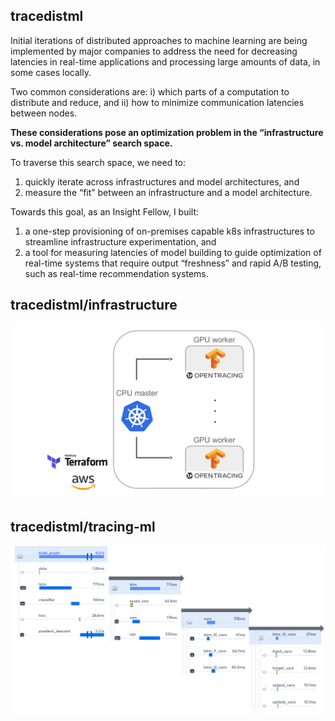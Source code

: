 ## tracedistml

Initial iterations of distributed approaches to machine learning are being implemented by major companies to address the need for decreasing latencies in real-time applications and processing large amounts of data, in some cases locally. 

Two common considerations are: i) which parts of a computation to distribute and reduce, and ii) how to minimize communication latencies between nodes.

**These considerations pose an optimization problem in the “infrastructure vs. model architecture” search space.** 

To traverse this search space, we need to:
1) quickly iterate across infrastructures and model architectures, and
2) measure the “fit” between an infrastructure and a model architecture.

Towards this goal, as an Insight Fellow, I built: 
1) a one-step provisioning of on-premises capable k8s infrastructures to streamline infrastructure experimentation, and
2) a tool for measuring latencies of model building to guide optimization of real-time systems that require output “freshness” and rapid A/B testing, such as real-time recommendation systems.

## tracedistml/infrastructure

![infra_example](https://github.com/alfin3/tracedistml/blob/master/images/infra_image.jpg)


## tracedistml/tracing-ml

![latencies_explorer](https://github.com/alfin3/tracedistml/blob/master/images/latencies_explorer.jpg)
